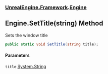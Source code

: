 ### [UnrealEngine.Framework](./UnrealEngine-Framework.md 'UnrealEngine.Framework').[Engine](./Engine.md 'UnrealEngine.Framework.Engine')
## Engine.SetTitle(string) Method
Sets the window title  
```csharp
public static void SetTitle(string title);
```
#### Parameters
<a name='UnrealEngine-Framework-Engine-SetTitle(string)-title'></a>
`title` [System.String](https://docs.microsoft.com/en-us/dotnet/api/System.String 'System.String')  
  
